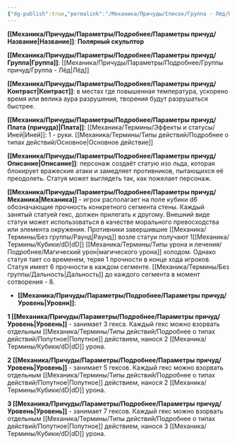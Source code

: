 ```yaml
---
{"dg-publish":true,"permalink":"/Механика/Причуды/Список/Группа - Лёд/Полярный скульптор/","noteIcon":"","created":"2025-08-21T13:47:51.166+03:00","updated":"2025-09-04T14:06:37.368+03:00"}
---
```




**[[Механика/Причуды/Параметры/Подробнее/Параметры причуд/Название\|Название]]**: **Полярный скульптор**

**[[Механика/Причуды/Параметры/Подробнее/Параметры причуд/Группа\|Группа]]**: [[Механика/Причуды/Параметры/Подробнее/Группы причуд/Группа - Лёд\|Лёд]] 

**[[Механика/Причуды/Параметры/Подробнее/Параметры причуд/Контраст\|Контраст]]**: в местах где повышенная температура, ускорено время или велика аура разрушения, творения будут разрушаться быстрее.

**[[Механика/Причуды/Параметры/Подробнее/Параметры причуд/Плата (причуда)\|Плата]]**: [[Механика/Термины/Эффекты и статусы/Иней\|Иней]]: 1 - руки. [[Механика/Термины/Типы действий/Подробнее о типах действий/Основное\|Основное действие]]

**[[Механика/Причуды/Параметры/Подробнее/Параметры причуд/Описание\|Описание]]**: персонаж создаёт статую изо льда, которая блокирует вражеские атаки и замедляет противников, пытающихся её преодолеть. Статуя может выглядеть так, как пожелает персонаж. 

**[[Механика/Причуды/Параметры/Подробнее/Параметры причуд/Механика\|Механика]]** - игрок располагает на поле кубики d6 обозначающие прочность конкретного сегмента стены. Каждый занятый статуей гекс, должен прилегать к другому. Внешний виде статуи может использоваться в качестве морального превосходства или элемента окружения. Противники завершившие [[Механика/Термины/Без группы/Раунд\|Раунд]] возле статуи получают 1[[Механика/Термины/Кубики/dD\|dD]] [[Механика/Термины/Типы урона и лечения/Подробнее/Магический урон\|магического урона]] холодом. Однако статуя тает со временем, теряя 1 прочности в конце хода игроков.  Статуя имеет 6 прочности в каждом сегменте. [[Механика/Термины/Без группы/Дальность\|Дальность]] до каждого сегмента в момент сотворения - 8. 

- **[[Механика/Причуды/Параметры/Подробнее/Параметры причуд/Уровень\|Уровни]]**:

**1 [[Механика/Причуды/Параметры/Подробнее/Параметры причуд/Уровень\|Уровень]]** - занимает 3 гекса. Каждый гекс можно взорвать отдельным [[Механика/Термины/Типы действий/Подробнее о типах действий/Попутное\|Попутное]] действием, нанося 2 [[Механика/Термины/Кубики/dD\|dD]] урона. 

**2 [[Механика/Причуды/Параметры/Подробнее/Параметры причуд/Уровень\|Уровень]]** - занимает 5 гексов. Каждый гекс можно взорвать отдельным [[Механика/Термины/Типы действий/Подробнее о типах действий/Попутное\|Попутное]] действием, нанося 2 [[Механика/Термины/Кубики/dD\|dD]] урона. 

**3 [[Механика/Причуды/Параметры/Подробнее/Параметры причуд/Уровень\|Уровень]]** - занимает 7 гексов. Каждый гекс можно взорвать отдельным [[Механика/Термины/Типы действий/Подробнее о типах действий/Попутное\|Попутное]] действием, нанося 3 [[Механика/Термины/Кубики/dD\|dD]] урона. 